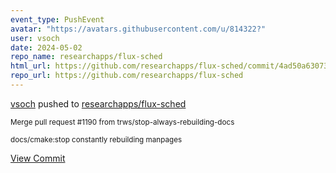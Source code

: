 ```yaml
---
event_type: PushEvent
avatar: "https://avatars.githubusercontent.com/u/814322?"
user: vsoch
date: 2024-05-02
repo_name: researchapps/flux-sched
html_url: https://github.com/researchapps/flux-sched/commit/4ad50a63073c2d51f03c68619b35f775970b3dba
repo_url: https://github.com/researchapps/flux-sched
---
```


<a href='https://github.com/vsoch' target='_blank'>vsoch</a> pushed to <a href='https://github.com/researchapps/flux-sched' target='_blank'>researchapps/flux-sched</a>

<small>Merge pull request #1190 from trws/stop-always-rebuilding-docs

docs/cmake:stop constantly rebuilding manpages</small>

<a href='https://github.com/researchapps/flux-sched/commit/4ad50a63073c2d51f03c68619b35f775970b3dba' target='_blank'>View Commit</a>